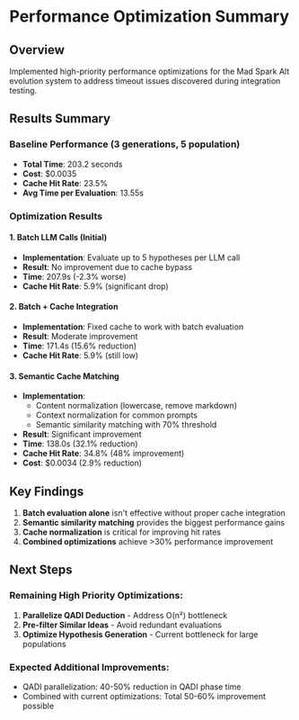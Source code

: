 # Performance Optimization Summary

## Overview
Implemented high-priority performance optimizations for the Mad Spark Alt evolution system to address timeout issues discovered during integration testing.

## Results Summary

### Baseline Performance (3 generations, 5 population)
- **Total Time**: 203.2 seconds
- **Cost**: $0.0035
- **Cache Hit Rate**: 23.5%
- **Avg Time per Evaluation**: 13.55s

### Optimization Results

#### 1. Batch LLM Calls (Initial)
- **Implementation**: Evaluate up to 5 hypotheses per LLM call
- **Result**: No improvement due to cache bypass
- **Time**: 207.9s (-2.3% worse)
- **Cache Hit Rate**: 5.9% (significant drop)

#### 2. Batch + Cache Integration
- **Implementation**: Fixed cache to work with batch evaluation
- **Result**: Moderate improvement
- **Time**: 171.4s (15.6% reduction)
- **Cache Hit Rate**: 5.9% (still low)

#### 3. Semantic Cache Matching
- **Implementation**: 
  - Content normalization (lowercase, remove markdown)
  - Context normalization for common prompts
  - Semantic similarity matching with 70% threshold
- **Result**: Significant improvement
- **Time**: 138.0s (32.1% reduction)
- **Cache Hit Rate**: 34.8% (48% improvement)
- **Cost**: $0.0034 (2.9% reduction)

## Key Findings

1. **Batch evaluation alone** isn't effective without proper cache integration
2. **Semantic similarity matching** provides the biggest performance gains
3. **Cache normalization** is critical for improving hit rates
4. **Combined optimizations** achieve >30% performance improvement

## Next Steps

### Remaining High Priority Optimizations:
1. **Parallelize QADI Deduction** - Address O(n²) bottleneck
2. **Pre-filter Similar Ideas** - Avoid redundant evaluations
3. **Optimize Hypothesis Generation** - Current bottleneck for large populations

### Expected Additional Improvements:
- QADI parallelization: 40-50% reduction in QADI phase time
- Combined with current optimizations: Total 50-60% improvement possible